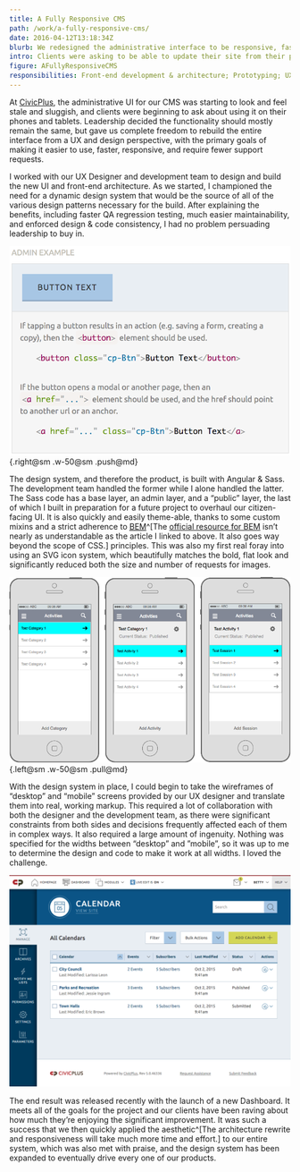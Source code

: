 ```yaml
---
title: A Fully Responsive CMS
path: /work/a-fully-responsive-cms/
date: 2016-04-12T13:18:34Z
blurb: We redesigned the administrative interface to be responsive, faster in every way, and easier to use and maintain.
intro: Clients were asking to be able to update their site from their phone, so we figured out how to make the entire CMS responsive, while maintaining full functionality.
figure: AFullyResponsiveCMS
responsibilities: Front-end development & architecture; Prototyping; UX testing & design
---
```


At [CivicPlus](http://civicplus.com), the administrative UI for our CMS was starting to look and feel stale and sluggish, and clients were beginning to ask about using it on their phones and tablets. Leadership decided the functionality should mostly remain the same, but gave us complete freedom to rebuild the entire interface from a UX and design perspective, with the primary goals of making it easier to use, faster, responsive, and require fewer support requests.

I worked with our UX Designer and development team to design and build the new UI and front-end architecture. As we started, I championed the need for a dynamic design system that would be the source of all of the various design patterns necessary for the build. After explaining the benefits, including faster QA regression testing, much easier maintainability, and enforced design &amp; code consistency, I had no problem persuading leadership to buy in.

![Excerpt of Button section of the style guide](./StyleGuideButton.png) {.right@sm .w-50@sm .push@md}

The design system, and therefore the product, is built with Angular & Sass. The development team handled the former while I alone handled the latter. The Sass code has a base layer, an admin layer, and a “public” layer, the last of which I built in preparation for a future project to overhaul our citizen-facing UI. It is also quickly and easily theme-able, thanks to some custom mixins and a strict adherence to [<abbr title="Block Element Modifier">BEM</abbr>](http://csswizardry.com/2013/01/mindbemding-getting-your-head-round-bem-syntax/)^[The [official resource for BEM](https://en.bem.info/) isn’t nearly as understandable as the article I linked to above. It also goes way beyond the scope of CSS.] principles. This was also my first real foray into using an SVG icon system, which beautifully matches the bold, flat look and significantly reduced both the size and number of requests for images.

![Mobile wireframe](./MobileWireframe.png) {.left@sm .w-50@sm .pull@md}

With the design system in place, I could begin to take the wireframes of “desktop” and “mobile” screens provided by our UX designer and translate them into real, working markup. This required a lot of collaboration with both the designer and the development team, as there were significant constraints from both sides and decisions frequently affected each of them in complex ways. It also required a large amount of ingenuity. Nothing was specified for the widths between “desktop” and ”mobile”, so it was up to me to determine the design and code to make it work at all widths. I loved the challenge.

![Calendar desktop](./CalendarDesktop.png)

The end result was released recently with the launch of a new Dashboard. It meets all of the goals for the project and our clients have been raving about how much they’re enjoying the significant improvement. It was such a success that we then quickly applied the aesthetic^[The architecture rewrite and responsiveness will take much more time and effort.] to our entire system, which was also met with praise, and the design system has been expanded to eventually drive every one of our products.
